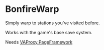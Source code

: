 # BonfireWarp

Simply warp to stations you've visited before.

Works with the game's base save system.

Needs [VAProxy.PageFramework](https://github.com/tairasoul/VAProxy.PageFramework)
